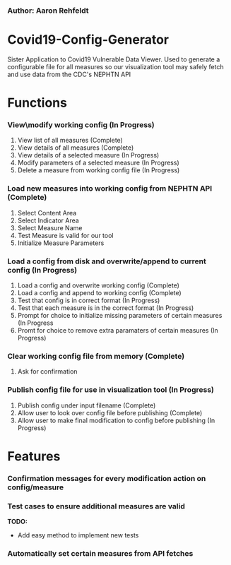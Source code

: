 ### Author: Aaron Rehfeldt

# Covid19-Config-Generator
Sister Application to Covid19 Vulnerable Data Viewer. Used to generate a configurable file for all measures so our visualization tool may safely fetch and use data from the CDC's NEPHTN API

# Functions
### View\modify working config (In Progress)
1. View list of all measures (Complete)
2. View details of all measures (Complete)
3. View details of a selected measure (In Progress)
4. Modify parameters of a selected measure (In Progress)
5. Delete a measure from working config file (In Progress)

### Load new measures into working config from NEPHTN API (Complete)
1. Select Content Area
2. Select Indicator Area
3. Select Measure Name
4. Test Measure is valid for our tool
5. Initialize Measure Parameters

### Load a config from disk and overwrite/append to current config (In Progress)
1. Load a config and overwrite working config (Complete)
2. Load a config and append to working config (Complete)
3. Test that config is in correct format (In Progress)
4. Test that each measure is in the correct format (In Progress)
5. Prompt for choice to initialize missing parameters of certain measures (In Progress
5. Promt for choice to remove extra paramaters of certain measures (In Progress)

### Clear working config file from memory (Complete)
1. Ask for confirmation

### Publish config file for use in visualization tool (In Progress)
1. Publish config under input filename (Complete)
2. Allow user to look over config file before publishing (Complete)
3. Allow user to make final modification to config before publishing (In Progress)

# Features

### Confirmation messages for every modification action on config/measure

### Test cases to ensure additional measures are valid
  **TODO:** 
  * Add easy method to implement new tests

### Automatically set certain measures from API fetches
